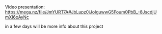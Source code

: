 Video presentation: https://mega.nz/file/JmYURT7A#JbLupz0jJolguwwG5Foum0PbB_-8JscdjUmXI6oAyNc

in a few days will be more info about this project

